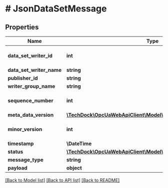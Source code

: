 # # JsonDataSetMessage

## Properties

Name | Type | Description | Notes
------------ | ------------- | ------------- | -------------
**data_set_writer_id** | **int** |  | [optional] [default to 0]
**data_set_writer_name** | **string** |  | [optional]
**publisher_id** | **string** |  | [optional]
**writer_group_name** | **string** |  | [optional]
**sequence_number** | **int** |  | [optional] [default to 0]
**meta_data_version** | [**\TechDock\OpcUaWebApiClient\Model\ConfigurationVersionDataType**](ConfigurationVersionDataType.md) |  | [optional]
**minor_version** | **int** |  | [optional] [default to 0]
**timestamp** | **\DateTime** |  | [optional]
**status** | [**\TechDock\OpcUaWebApiClient\Model\StatusCode**](StatusCode.md) |  | [optional]
**message_type** | **string** |  | [optional]
**payload** | **object** |  | [optional]

[[Back to Model list]](../../README.md#models) [[Back to API list]](../../README.md#endpoints) [[Back to README]](../../README.md)
